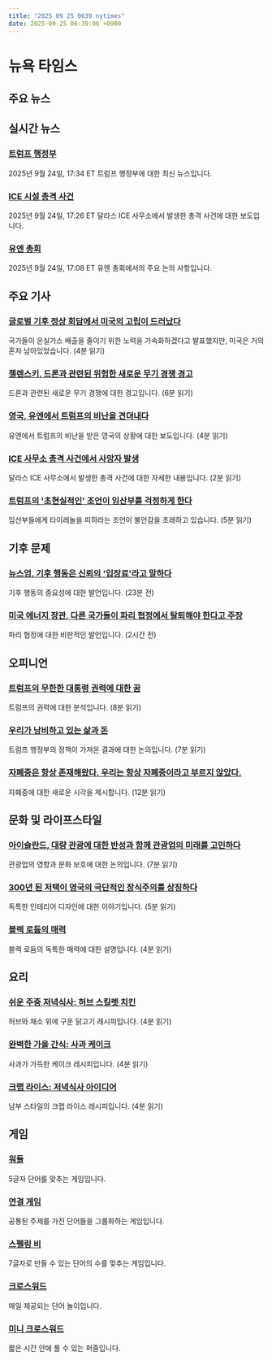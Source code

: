 ```yaml
---
title: "2025 09 25 0639 nytimes"
date: 2025-09-25 06:39:06 +0900
---
```


# 뉴욕 타임스
## 주요 뉴스

## 실시간 뉴스
### [트럼프 행정부](https://www.nytimes.com/live/2025/09/24/us/trump-news)
 2025년 9월 24일, 17:34 ET 트럼프 행정부에 대한 최신 뉴스입니다.
### [ICE 시설 총격 사건](https://www.nytimes.com/live/2025/09/24/us/dallas-ice-shooting)
 2025년 9월 24일, 17:26 ET 달라스 ICE 사무소에서 발생한 총격 사건에 대한 보도입니다.
### [유엔 총회](https://www.nytimes.com/live/2025/09/24/world/un-general-assembly-ukraine)
 2025년 9월 24일, 17:08 ET 유엔 총회에서의 주요 논의 사항입니다.

## 주요 기사
### [글로벌 기후 정상 회담에서 미국의 고립이 드러났다](https://www.nytimes.com/2025/09/24/climate/united-nations-climate-summit-emissions-targets.html)
 국가들이 온실가스 배출을 줄이기 위한 노력을 가속화하겠다고 발표했지만, 미국은 거의 혼자 남아있었습니다. (4분 읽기)
### [젤렌스키, 드론과 관련된 위험한 새로운 무기 경쟁 경고](https://www.nytimes.com/2025/09/24/world/europe/trump-war-ukraine-reaction.html)
 드론과 관련된 새로운 무기 경쟁에 대한 경고입니다. (6분 읽기)
### [영국, 유엔에서 트럼프의 비난을 견뎌내다](https://www.nytimes.com/2025/09/24/world/europe/trump-uk.html)
 유엔에서 트럼프의 비난을 받은 영국의 상황에 대한 보도입니다. (4분 읽기)
### [ICE 사무소 총격 사건에서 사망자 발생](https://www.nytimes.com/live/2025/09/24/us/dallas-ice-shooting)
 달라스 ICE 사무소에서 발생한 총격 사건에 대한 자세한 내용입니다. (2분 읽기)
### [트럼프의 '초현실적인' 조언이 임산부를 걱정하게 한다](https://www.nytimes.com/2025/09/24/us/politics/pregnant-women-tylenol-trump.html)
 임산부들에게 타이레놀을 피하라는 조언이 불안감을 초래하고 있습니다. (5분 읽기)

## 기후 문제
### [뉴스엄, 기후 행동은 신뢰의 '입장료'라고 말하다](https://www.nytimes.com/live/2025/09/24/climate/climate-forward-conference#climate-action-is-the-entry-fee-to-credibility-prime-minister-anthony-albanese-of-australia-says)
 기후 행동의 중요성에 대한 발언입니다. (23분 전)
### [미국 에너지 장관, 다른 국가들이 파리 협정에서 탈퇴해야 한다고 주장](https://www.nytimes.com/live/2025/09/24/climate/climate-forward-conference#us-energy-secretary-says-other-countries-should-pull-out-of-the-paris-agreement)
 파리 협정에 대한 비판적인 발언입니다. (2시간 전)

## 오피니언
### [트럼프의 무한한 대통령 권력에 대한 꿈](https://www.nytimes.com/2025/09/24/opinion/lisa-cook-trump-presidential-power.html)
 트럼프의 권력에 대한 분석입니다. (8분 읽기)
### [우리가 낭비하고 있는 삶과 돈](https://www.nytimes.com/2025/09/24/opinion/trump-aid-cuts.html)
 트럼프 행정부의 정책이 가져온 결과에 대한 논의입니다. (7분 읽기)
### [자폐증은 항상 존재해왔다. 우리는 항상 자폐증이라고 부르지 않았다.](https://www.nytimes.com/2025/09/24/opinion/autism-rates-science-diagnosis-parent.html)
 자폐증에 대한 새로운 시각을 제시합니다. (12분 읽기)

## 문화 및 라이프스타일
### [아이슬란드, 대량 관광에 대한 반성과 함께 관광업의 미래를 고민하다](https://www.nytimes.com/2025/09/23/travel/iceland-tourism.html)
 관광업의 영향과 문화 보호에 대한 논의입니다. (7분 읽기)
### [300년 된 저택이 영국의 극단적인 장식주의를 상징하다](https://www.nytimes.com/2025/09/23/t-magazine/lulu-guinness-maximalist-house.html)
 독특한 인테리어 디자인에 대한 이야기입니다. (5분 읽기)
### [블랙 로듐의 매력](https://www.nytimes.com/2025/08/27/fashion/jewelry-black-rhodium.html)
 블랙 로듐의 독특한 매력에 대한 설명입니다. (4분 읽기)

## 요리
### [쉬운 주중 저녁식사: 허브 스킬렛 치킨](https://cooking.nytimes.com/recipes/1025170-herby-skillet-chicken-with-greens)
 허브와 채소 위에 구운 닭고기 레시피입니다. (4분 읽기)
### [완벽한 가을 간식: 사과 케이크](https://cooking.nytimes.com/recipes/1025998-apple-cake)
 사과가 가득한 케이크 레시피입니다. (4분 읽기)
### [크랩 라이스: 저녁식사 아이디어](https://cooking.nytimes.com/recipes/1027368-lowcountry-crab-rice)
 남부 스타일의 크랩 라이스 레시피입니다. (4분 읽기)

## 게임
### [워들](https://www.nytimes.com/games/wordle/index.html)
 5글자 단어를 맞추는 게임입니다.
### [연결 게임](https://www.nytimes.com/games/connections?GAMES_connectionsRollout_1130=1_ConnectionsV2)
 공통된 주제를 가진 단어들을 그룹화하는 게임입니다.
### [스펠링 비](https://www.nytimes.com/puzzles/spelling-bee)
 7글자로 만들 수 있는 단어의 수를 맞추는 게임입니다.
### [크로스워드](https://www.nytimes.com/crosswords)
 매일 제공되는 단어 놀이입니다.
### [미니 크로스워드](http://www.nytimes.com/crosswords/game/mini)
 짧은 시간 안에 풀 수 있는 퍼즐입니다.